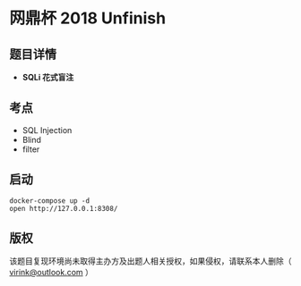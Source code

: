 # 网鼎杯 2018 Unfinish

## 题目详情

- **SQLi 花式盲注**

## 考点

- SQL Injection
- Blind
- filter

## 启动

    docker-compose up -d
    open http://127.0.0.1:8308/

## 版权

该题目复现环境尚未取得主办方及出题人相关授权，如果侵权，请联系本人删除（ virink@outlook.com ）